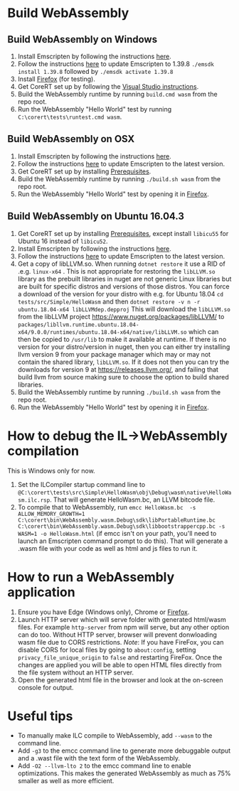 # Build WebAssembly #

## Build WebAssembly on Windows ##

1. Install Emscripten by following the instructions [here](https://kripken.github.io/emscripten-site/docs/getting_started/downloads.html). 
2. Follow the instructions [here](https://kripken.github.io/emscripten-site/docs/getting_started/downloads.html#updating-the-sdk) to update Emscripten to 1.39.8 ```./emsdk install 1.39.8``` followed by ```./emsdk activate 1.39.8```
3. Install [Firefox](https://www.getfirefox.com) (for testing).
3. Get CoreRT set up by following the [Visual Studio instructions](how-to-build-and-run-ilcompiler-in-visual-studio.md).
4. Build the WebAssembly runtime by running ```build.cmd wasm``` from the repo root.
5. Run the WebAssembly "Hello World" test by running ```C:\corert\tests\runtest.cmd wasm```.

## Build WebAssembly on OSX ##

1. Install Emscripten by following the instructions [here](https://kripken.github.io/emscripten-site/docs/getting_started/downloads.html). 
2. Follow the instructions [here](https://kripken.github.io/emscripten-site/docs/getting_started/downloads.html#updating-the-sdk) to update Emscripten to the latest version.
3. Get CoreRT set up by installing [Prerequisites](prerequisites-for-building.md).
4. Build the WebAssembly runtime by running ```./build.sh wasm``` from the repo root.
5. Run the WebAssembly "Hello World" test by opening it in [Firefox](https://www.getfirefox.com).

## Build WebAssembly on Ubuntu 16.04.3 ##

1. Get CoreRT set up by installing [Prerequisites](prerequisites-for-building.md), except install ```libicu55``` for Ubuntu 16 instead of ```libicu52```.
2. Install Emscripten by following the instructions [here](https://kripken.github.io/emscripten-site/docs/getting_started/downloads.html). 
3. Follow the instructions [here](https://kripken.github.io/emscripten-site/docs/getting_started/downloads.html#updating-the-sdk) to update Emscripten to the latest version.
4. Get a copy of libLLVM.so.  When running ```dotnet restore``` it use a RID of .e.g. ```linux-x64``` .  This is not appropriate for restoring the ```libLLVM.so``` library as the prebuilt libraries in nuget are not generic Linux libraries but are built for specific distros and versions of those distros.  You can force a download of the version for your distro with e.g. for Ubuntu 18.04  ```cd tests/src/Simple/HelloWasm```  and then ``` dotnet restore -v n -r ubuntu.18.04-x64 libLLVMdep.depproj ``` This will download the ```libLLVM.so``` from the libLLVM project https://www.nuget.org/packages/libLLVM/ to ```packages/libllvm.runtime.ubuntu.18.04-x64/9.0.0/runtimes/ubuntu.18.04-x64/native/libLLVM.so``` which can then be copied to ```/usr/lib``` to make it available at runtime.  If there is no version for your distro/version in nuget, then you can either try installing llvm version 9 from your package manager which may or may not contain the shared library, `libLLVM.so`.  If it does not then you can try the downloads for version 9 at https://releases.llvm.org/, and failing that build llvm from source making sure to choose the option to build shared libraries.
5. Build the WebAssembly runtime by running ```./build.sh wasm``` from the repo root.
6. Run the WebAssembly "Hello World" test by opening it in [Firefox](https://www.getfirefox.com).


# How to debug the IL->WebAssembly compilation #
This is Windows only for now.
1. Set the ILCompiler startup command line to ```@C:\corert\tests\src\Simple\HelloWasm\obj\Debug\wasm\native\HelloWasm.ilc.rsp```. That will generate HelloWasm.bc, an LLVM bitcode file.
2. To compile that to WebAssembly, run ```emcc HelloWasm.bc  -s ALLOW_MEMORY_GROWTH=1  C:\corert\bin\WebAssembly.wasm.Debug\sdk\libPortableRuntime.bc C:\corert\bin\WebAssembly.wasm.Debug\sdk\libbootstrappercpp.bc -s WASM=1 -o HelloWasm.html``` (if emcc isn't on your path, you'll need to launch an Emscripten command prompt to do this). That will generate a .wasm file with your code as well as html and js files to run it.

# How to run a WebAssembly application #
1. Ensure you have Edge (Windows only), Chrome or [Firefox](https://www.getfirefox.com).
2. Launch HTTP server which will serve folder with generated html/wasm files. For example `http-server` from npm will serve, but any other option can do too. Without HTTP server, browser will prevent donwloading wasm file due to CORS restrictions.
 *Note*: If you have FireFox, you can disable CORS for local files by going to `about:config`, setting `privacy_file_unique_origin` to `false` and restarting FireFox. Once the changes are applied you will be able to open HTML files directly from the file system without an HTTP server.
3. Open the generated html file in the browser and look at the on-screen console for output.

# Useful tips #
* To manually make ILC compile to WebAssembly, add ```--wasm``` to the command line.
* Add ```-g3``` to the emcc command line to generate more debuggable output and a .wast file with the text form of the WebAssembly.
* Add ```-O2 --llvm-lto 2``` to the emcc command line to enable optimizations. This makes the generated WebAssembly as much as 75% smaller as well as more efficient.
